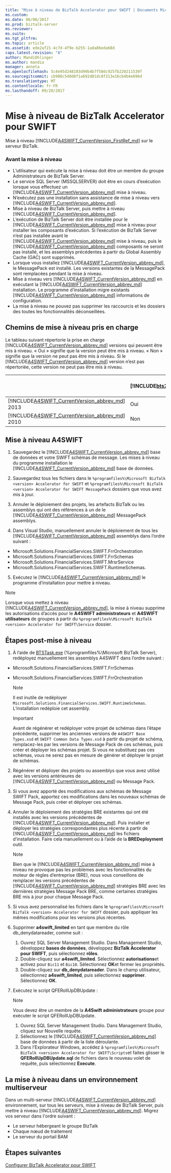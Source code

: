 ```yaml
---
title: "Mise à niveau de BizTalk Accelerator pour SWIFT | Documents Microsoft"
ms.custom: 
ms.date: 06/08/2017
ms.prod: biztalk-server
ms.reviewer: 
ms.suite: 
ms.tgt_pltfrm: 
ms.topic: article
ms.assetid: ede2af21-4c7d-4f9e-b255-1ada86eda68d
caps.latest.revision: "8"
author: MandiOhlinger
ms.author: mandia
manager: anneta
ms.openlocfilehash: 5c4e95d248103d99b4b7f50dc925fb220211530f
ms.sourcegitcommit: cb908c540d8f1a692d01dc8f313e16cb4b4e696d
ms.translationtype: MT
ms.contentlocale: fr-FR
ms.lasthandoff: 09/20/2017
---
```

# <a name="upgrade-biztalk-accelerator-for-swift"></a>Mise à niveau de BizTalk Accelerator pour SWIFT
Mise à niveau [!INCLUDE[A4SWIFT_CurrentVersion_FirstRef_md](../../includes/a4swift-currentversion-firstref-md.md)] sur le serveur BizTalk. 

### <a name="before-you-upgrade"></a>Avant la mise à niveau

* L’utilisateur qui exécute la mise à niveau doit être un membre du groupe Administrateurs de BizTalk Server.
* Le service SQL Server (MSSQLSERVER) doit être en cours d’exécution lorsque vous effectuez un [!INCLUDE[A4SWIFT_CurrentVersion_abbrev_md](../../includes/a4swift-currentversion-abbrev-md.md)] mise à niveau.
* N’exécutez pas une installation sans assistance de mise à niveau vers [!INCLUDE[A4SWIFT_CurrentVersion_abbrev_md](../../includes/a4swift-currentversion-abbrev-md.md)].
* Mise à niveau de BizTalk Server, puis mettre à niveau [!INCLUDE[A4SWIFT_CurrentVersion_abbrev_md](../../includes/a4swift-currentversion-abbrev-md.md)].
* L’exécution de BizTalk Server doit être installée pour le [!INCLUDE[A4SWIFT_CurrentVersion_abbrev_md](../../includes/a4swift-currentversion-abbrev-md.md)] mise à niveau pour installer les composants d’exécution. Si l’exécution de BizTalk Server n’est pas installée avant le [!INCLUDE[A4SWIFT_CurrentVersion_abbrev_md](../../includes/a4swift-currentversion-abbrev-md.md)] mise à niveau, puis le [!INCLUDE[A4SWIFT_CurrentVersion_abbrev_md](../../includes/a4swift-currentversion-abbrev-md.md)] composants ne seront pas installé, et les assemblys précédentes à partir du Global Assembly Cache (GAC) sont supprimés.
* Lorsque vous installez [!INCLUDE[A4SWIFT_CurrentVersion_abbrev_md](../../includes/a4swift-currentversion-abbrev-md.md)], le MessagePack est installé. Les versions existantes de la MessagePack sont remplacées pendant la mise à niveau.
* Mise à niveau vers [!INCLUDE[A4SWIFT_CurrentVersion_abbrev_md](../../includes/a4swift-currentversion-abbrev-md.md)] en exécutant la [!INCLUDE[A4SWIFT_CurrentVersion_abbrev_md](../../includes/a4swift-currentversion-abbrev-md.md)] installation. Le programme d’installation migre existants [!INCLUDE[A4SWIFT_CurrentVersion_abbrev_md](../../includes/a4swift-currentversion-abbrev-md.md)] informations de configuration. 
* La mise à niveau ne pouvez pas supprimer les raccourcis et les dossiers des toutes les fonctionnalités déconseillées.

## <a name="supported-upgrade-paths"></a>Chemins de mise à niveau pris en charge  
 Le tableau suivant répertorie la prise en charge [!INCLUDE[A4SWIFT_CurrentVersion_abbrev_md](../../includes/a4swift-currentversion-abbrev-md.md)] versions qui peuvent être mis à niveau. « Oui » signifie que la version peut être mis à niveau. « Non » signifie que la version ne peut pas être mis à niveau. Si le [!INCLUDE[A4SWIFT_CurrentVersion_abbrev_md](../../includes/a4swift-currentversion-abbrev-md.md)] version n’est pas répertoriée, cette version ne peut pas être mis à niveau.  

||[!INCLUDE[bts2016_md](../../includes/bts2016-md.md)]|[!INCLUDE[bts2013r2](../../includes/bts2013r2-md.md)]|BizTalk Server 2013|
|---|---|---|---|  
|[!INCLUDE[A4SWIFT_CurrentVersion_abbrev_md](../../includes/a4swift-currentversion-abbrev-md.md)] 2013|Oui|Oui|Non|  
|[!INCLUDE[A4SWIFT_CurrentVersion_abbrev_md](../../includes/a4swift-currentversion-abbrev-md.md)] 2010|Non|Oui|Oui|  


## <a name="upgrade-a4swift"></a>Mise à niveau A4SWIFT

1. Sauvegardez le [!INCLUDE[A4SWIFT_CurrentVersion_abbrev_md](../../includes/a4swift-currentversion-abbrev-md.md)] base de données et votre SWIFT schémas de message. Les mises à niveau du programme installation le [!INCLUDE[A4SWIFT_CurrentVersion_abbrev_md](../../includes/a4swift-currentversion-abbrev-md.md)] base de données.

2. Sauvegardez tous les fichiers dans le `%programfiles%\Microsoft BizTalk <version> Accelerator for SWIFT` et `%programfiles%\Microsoft BizTalk <version> Accelerator for SWIFT MessagePack` dossiers que vous avez mis à jour.
  
3. Annuler le déploiement des projets, les artefacts BizTalk ou les assemblys qui ont des références à un de le [!INCLUDE[A4SWIFT_CurrentVersion_abbrev_md](../../includes/a4swift-currentversion-abbrev-md.md)] MessagePack assemblys.

4. Dans Visual Studio, manuellement annuler le déploiement de tous les [!INCLUDE[A4SWIFT_CurrentVersion_abbrev_md](../../includes/a4swift-currentversion-abbrev-md.md)] assemblys dans l’ordre suivant :

* Microsoft.Solutions.FinancialServices.SWIFT.FrrOrchestration
* Microsoft.Solutions.FinancialServices.SWIFT.FrrSchemas
* Microsoft.Solutions.FinancialServices.SWIFT.MrsrService
* Microsoft.Solutions.FinancialServices.SWIFT.RuntimeSchemas.

5. Exécutez le [!INCLUDE[A4SWIFT_CurrentVersion_abbrev_md](../../includes/a4swift-currentversion-abbrev-md.md)] le programme d’installation pour mettre à niveau.

> [!NOTE] 
> Lorsque vous mettez à niveau [!INCLUDE[A4SWIFT_CurrentVersion_abbrev_md](../../includes/a4swift-currentversion-abbrev-md.md)], la mise à niveau supprime les autorisations d’accès pour le **A4SWIFT administrateurs** et **A4SWIFT utilisateurs** de groupes à partir du `%programfiles%\Microsoft BizTalk <version> Accelerator for SWIFT\Service` dossier.         
        
## <a name="post-upgrade-steps"></a>Étapes post-mise à niveau

1. À l’aide de [BTSTask.exe](../../core/btstask-command-line-reference.md) (%programfiles%\Microsoft BizTalk Server), redéployez manuellement les assemblys A4SWIFT dans l’ordre suivant :
* Microsoft.Solutions.FinancialServices.SWIFT.FrrSchemas
* Microsoft.Solutions.FinancialServices.SWIFT.FrrOrchestration

    > [!NOTE]
    > Il est inutile de redéployer `Microsoft.Solutions.FinancialServices.SWIFT.RuntimeSchemas`. L’installation redéploie cet assembly.

    > [!IMPORTANT] 
    > Avant de régénérer et redéployer votre projet de schémas dans l’étape précédente, supprimer les anciennes versions de `A4SWIFT Base Types.xsd` et `SWIFT Common Data Types.xsd` à partir du projet de schéma, remplacez-les par les versions de Message Pack de ces schémas, puis créer et déployer les schémas projet. Si vous ne substituez pas ces schémas, vous ne serez pas en mesure de générer et déployer le projet de schémas.

2. Régénérer et déployer des projets ou assemblys que vous avez utilisé avec les versions antérieures de [!INCLUDE[A4SWIFT_CurrentVersion_abbrev_md](../../includes/a4swift-currentversion-abbrev-md.md)] ou Message Pack.
3. Si vous avez apporté des modifications aux schémas de Message SWIFT Pack, apportez ces modifications dans les nouveaux schémas de Message Pack, puis créer et déployer ces schémas.
4. Annuler le déploiement des stratégies BRE existantes qui ont été installés avec les versions précédentes de [!INCLUDE[A4SWIFT_CurrentVersion_abbrev_md](../../includes/a4swift-currentversion-abbrev-md.md)]. Puis installer et déployer les stratégies correspondantes plus récente à partir de [!INCLUDE[A4SWIFT_CurrentVersion_abbrev_md](../../includes/a4swift-currentversion-abbrev-md.md)] les fichiers d’installation. Faire cela manuellement ou à l’aide de la **BREDeployment** outil.

    > [!NOTE] 
    > Bien que le [!INCLUDE[A4SWIFT_CurrentVersion_abbrev_md](../../includes/a4swift-currentversion-abbrev-md.md)] mise à niveau ne provoque pas les problèmes avec les fonctionnalités du moteur de règles d’entreprise (BRE), nous vous conseillons de remplacer les versions précédentes de [!INCLUDE[A4SWIFT_CurrentVersion_abbrev_md](../../includes/a4swift-currentversion-abbrev-md.md)] stratégies BRE avec les dernières stratégies Message Pack BRE, comme certaines stratégies BRE mis à jour pour chaque Message Pack.
    
5. Si vous avez personnalisé les fichiers dans le `%programfiles%\Microsoft BizTalk <version> Accelerator for SWIFT` dossier, puis appliquer les mêmes modifications pour les versions plus récentes.
6. Supprimer **a4swift_limited** en tant que membre du rôle db_denydatareader, comme suit :
    1. Ouvrez SQL Server Management Studio. Dans Management Studio, développez **bases de données**, développez **BizTalk Accelerator pour SWIFT**, puis sélectionnez **rôles**.
    2. Double-cliquez sur **a4swift_limited**. Sélectionnez **autorisations**et activez pour `Bic11` et `Bic10`. Sélectionnez **OK**et fermer les propriétés.
    3. Double-cliquez sur **db_denydatareader**. Dans le champ utilisateur, sélectionnez **a4swift_limited**, puis sélectionnez **supprimer**. Sélectionnez **OK**.

7. Exécutez le script QFERollUpDBUpdate :

    > [!NOTE]
    > Vous devez être un membre de la **A4Swift administrateurs** groupe pour exécuter le script QFERollUpDBUpdate.
    
    1. Ouvrez SQL Server Management Studio. Dans Management Studio, cliquez sur Nouvelle requête. 
    2. Sélectionnez le [!INCLUDE[A4SWIFT_CurrentVersion_abbrev_md](../../includes/a4swift-currentversion-abbrev-md.md)] base de données à partir de la liste déroulante. 
    3. Dans l’Explorateur Windows, accédez à `%programfiles%\Microsoft BizTalk <version> Accelerator for SWIFT\Scripts`et faites glisser le **QFERollUpDBUpdate.sql** de fichiers dans le nouveau volet de requête, puis sélectionnez **Execute**.
    
    
## <a name="upgrading-in-a-multi-server-environment"></a>La mise à niveau dans un environnement multiserveur

Dans un multi-serveur [!INCLUDE[A4SWIFT_CurrentVersion_abbrev_md](../../includes/a4swift-currentversion-abbrev-md.md)] environnement, sur tous les serveurs, mise à niveau de BizTalk Server, puis mettre à niveau [!INCLUDE[A4SWIFT_CurrentVersion_abbrev_md](../../includes/a4swift-currentversion-abbrev-md.md)]. Migrez vos serveur dans l'ordre suivant :

* Le serveur hébergeant le groupe BizTalk
* Chaque nœud de traitement
* Le serveur du portail BAM


## <a name="next-steps"></a>Étapes suivantes
[Configurer BizTalk Accelerator pour SWIFT](../../adapters-and-accelerators/accelerator-swift/configure-biztalk-accelerator-for-swift.md)